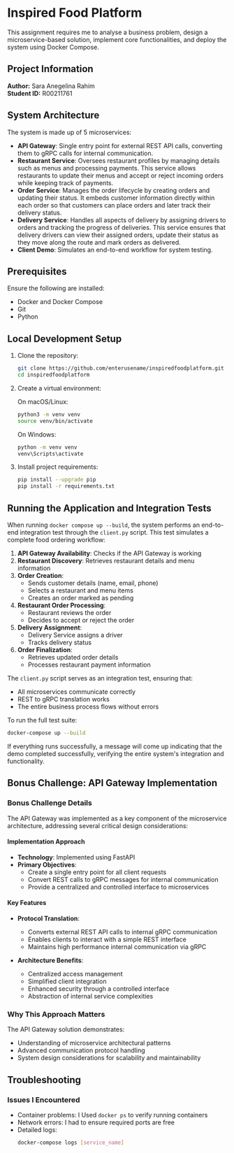 # Inspired Food Platform

This assignment requires me to analyse a business problem, design a microservice-based solution, implement core functionalities, and deploy the system using Docker Compose.

## Project Information

**Author:** Sara Anegelina Rahim  
**Student ID:** R00211761

## System Architecture

The system is made up of 5 microservices:
- **API Gateway**: Single entry point for external REST API calls, converting them to gRPC calls for internal communication.
- **Restaurant Service**: Oversees restaurant profiles by managing details such as menus and processing payments. This service allows restaurants to update their menus and accept or reject incoming orders while keeping track of payments.
- **Order Service**: Manages the order lifecycle by creating orders and updating their status. It embeds customer information directly within each order so that customers can place orders and later track their delivery status.
- **Delivery Service**: Handles all aspects of delivery by assigning drivers to orders and tracking the progress of deliveries. This service ensures that delivery drivers can view their assigned orders, update their status as they move along the route and mark orders as delivered.
- **Client Demo**: Simulates an end-to-end workflow for system testing.

## Prerequisites

Ensure the following are installed:
- Docker and Docker Compose
- Git
- Python 

## Local Development Setup

1. Clone the repository:
   ```bash
   git clone https://github.com/enterusename/inspiredfoodplatform.git
   cd inspiredfoodplatform
   ```

2. Create a virtual environment:

   On macOS/Linux:
   ```bash
   python3 -m venv venv
   source venv/bin/activate
   ```

   On Windows:
   ```bash
   python -m venv venv
   venv\Scripts\activate
   ```

3. Install project requirements:
   ```bash
   pip install --upgrade pip
   pip install -r requirements.txt
   ```

## Running the Application and Integration Tests

When running `docker compose up --build`, the system performs an end-to-end integration test through the `client.py` script. This test simulates a complete food ordering workflow:

1. **API Gateway Availability**: Checks if the API Gateway is working
2. **Restaurant Discovery**: Retrieves restaurant details and menu information
3. **Order Creation**:
   - Sends customer details (name, email, phone)
   - Selects a restaurant and menu items
   - Creates an order marked as pending
4. **Restaurant Order Processing**:
   - Restaurant reviews the order
   - Decides to accept or reject the order
5. **Delivery Assignment**:
   - Delivery Service assigns a driver
   - Tracks delivery status
6. **Order Finalization**:
   - Retrieves updated order details
   - Processes restaurant payment information

The `client.py` script serves as an integration test, ensuring that:
- All microservices communicate correctly
- REST to gRPC translation works 
- The entire business process flows without errors

To run the full test suite:
```bash
docker-compose up --build
```

If everything runs successfully, a message will come up indicating that the demo completed successfully, verifying the entire system's integration and functionality.

## Bonus Challenge: API Gateway Implementation

### Bonus Challenge Details

The API Gateway was implemented as a key component of the microservice architecture, addressing several critical design considerations:

#### Implementation Approach
- **Technology**: Implemented using FastAPI
- **Primary Objectives**:
  - Create a single entry point for all client requests
  - Convert REST calls to gRPC messages for internal communication
  - Provide a centralized and controlled interface to microservices

#### Key Features
- **Protocol Translation**: 
  - Converts external REST API calls to internal gRPC communication
  - Enables clients to interact with a simple REST interface
  - Maintains high performance internal communication via gRPC

- **Architecture Benefits**:
  - Centralized access management
  - Simplified client integration
  - Enhanced security through a controlled interface
  - Abstraction of internal service complexities

### Why This Approach Matters
The API Gateway solution demonstrates:
- Understanding of microservice architectural patterns
- Advanced communication protocol handling
- System design considerations for scalability and maintainability

## Troubleshooting

### Issues I Encountered
- Container problems: I Used `docker ps` to verify running containers
- Network errors: I had to ensure required ports are free
- Detailed logs:
  ```bash
  docker-compose logs [service_name]
  ```
